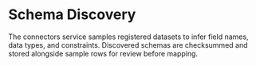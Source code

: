 # Schema Discovery

The connectors service samples registered datasets to infer field names, data types, and constraints. Discovered schemas are checksummed and stored alongside sample rows for review before mapping.

